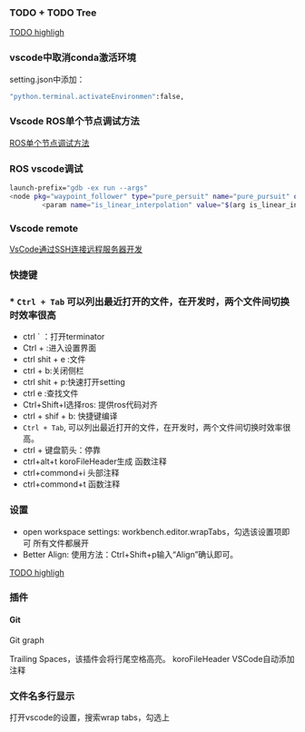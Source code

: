 <!--
 * @Author: YourName
 * @Date: 2022-08-25 16:42:31
 * @LastEditTime: 2022-09-22 11:34:47
 * @LastEditors: YourName
 * @Description:
 * @FilePath: /Linux-Ubuntu/Vscode.md
 * 版权声明
-->

### TODO + TODO Tree

[TODO highligh](https://blog.csdn.net/weixin_42268975/article/details/106021808)

### vscode中取消conda激活环境

setting.json中添加：

```bash
"python.terminal.activateEnvironmen":false,
```

### Vscode ROS单个节点调试方法

[ROS单个节点调试方法](https://blog.csdn.net/weixin_42098782/article/details/109265910?spm=1001.2101.3001.6661.1&utm_medium=distribute.pc_relevant_t0.none-task-blog-2%7Edefault%7ECTRLIST%7Edefault-1-109265910-blog-123603717.pc_relevant_multi_platform_whitelistv1&depth_1-utm_source=distribute.pc_relevant_t0.none-task-blog-2%7Edefault%7ECTRLIST%7Edefault-1-109265910-blog-123603717.pc_relevant_multi_platform_whitelistv1)

### ROS vscode调试

```bash
launch-prefix="gdb -ex run --args"
<node pkg="waypoint_follower" type="pure_persuit" name="pure_pursuit" output="screen" launch-prefix="xterm -e gdb -ex run --args">
        <param name="is_linear_interpolation" value="$(arg is_linear_interpolation)"/>
```

### Vscode remote

[VsCode通过SSH连接远程服务器开发](https://www.cnblogs.com/chnmig/p/12160248.html)

### 快捷键

### * **`Ctrl + Tab`**  可以列出最近打开的文件，在开发时，两个文件间切换时效率很高

* ctrl ` ：打开terminator
* Ctrl + :进入设置界面
* ctrl shit + e :文件
* ctrl + b:关闭侧栏
* ctrl shit + p:快速打开setting
* ctrl e :查找文件
* Ctrl+Shift+I选择ros: 提供ros代码对齐
* ctrl + shif + b: 快捷键编译
* `Ctrl + Tab`, 可以列出最近打开的文件，在开发时，两个文件间切换时效率很高。
* ctrl + 键盘箭头：停靠
* ctrl+alt+t koroFileHeader生成 函数注释
* ctrl+commond+i 头部注释
* ctrl+commond+t 函数注释

### 设置

* open workspace settings: workbench.editor.wrapTabs，勾选该设置项即可 所有文件都展开
* Better Align: 使用方法：Ctrl+Shift+p输入“Align”确认即可。

[TODO highligh](https://blog.csdn.net/weixin_42268975/article/details/106021808)

### 插件

#### Git

Git graph

Trailing Spaces，该插件会将行尾空格高亮。
koroFileHeader VSCode自动添加注释

### 文件名多行显示
 打开vscode的设置，搜索wrap tabs，勾选上
